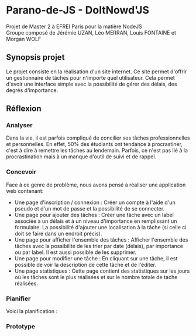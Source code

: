 # Parano-de-JS - DoItNowd'JS

Projet de Master 2 à EFREI Paris pour la matière NodeJS  
Groupe composé de Jérémie UZAN, Léo MERRAN, Louis FONTAINE et Morgan WOLF

## Synopsis projet

Le projet consiste en la réalisation d'un site internet. Ce site permet d'offrir un gestionnaire de tâches pour n'importe quel utilisateur. Cela permet d'avoir une interface simple avec la possibilité de gérer des délais, des degrés d'importance.

## Réflexion

### Analyser

Dans la vie, il est parfois compliqué de concilier ses tâches professionnelles et personnelles. En effet, 50% des étudiants ont tendance à procrastiner, c'est à dire à remettre les tâches au lendemain. Parfois, ce n'est pas lié à la procrastination mais à un manque d'outil de suivi et de rappel.

### Concevoir

Face à ce genre de problème, nous avons pensé à réaliser une application web contenant: 

* Une page d'inscription / connexion : Créer un compte à l'aide d'un pseudo et d'un mot de passe et la possibilité de se connecter.
* Une page pour ajouter des tâches : Créer une tâche avec un label associée à un délais et à un niveau d'importance en remplissant un formulaire. La possibilité d'ajouter une localisation à la tâche (si celle ci doit se faire dans un endroit précis).
* Une page pour afficher l'ensemble des tâches : Afficher l'ensemble des tâches avec la possibilité de les trier par date (délais), par importance ou par label. Il est aussi possible de les supprimer.
* Une page pour modifier une tâche : En cliquant sur une tâche, il est possible de voir la description de cette tâche et de l'éditer.
* Une page statistiques : Cette page contient des statistiques sur les jours où les tâches sont le plus réalisées et sur le nombre totale de tache réalisées.

### Planifier

Voici la planification :



### Prototype


